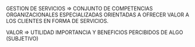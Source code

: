 
GESTION DE SERVICIOS => CONJUNTO DE COMPETENCIAS ORGANIZACIONALES ESPECIALIZADAS ORIENTADAS A OFRECER VALOR A LOS CLIENTES EN FORMA DE SERVICIOS.

VALOR => UTILIDAD IMPORTANCIA Y BENEFICIOS PERCIBIDOS DE ALGO (SUBJETIVO)